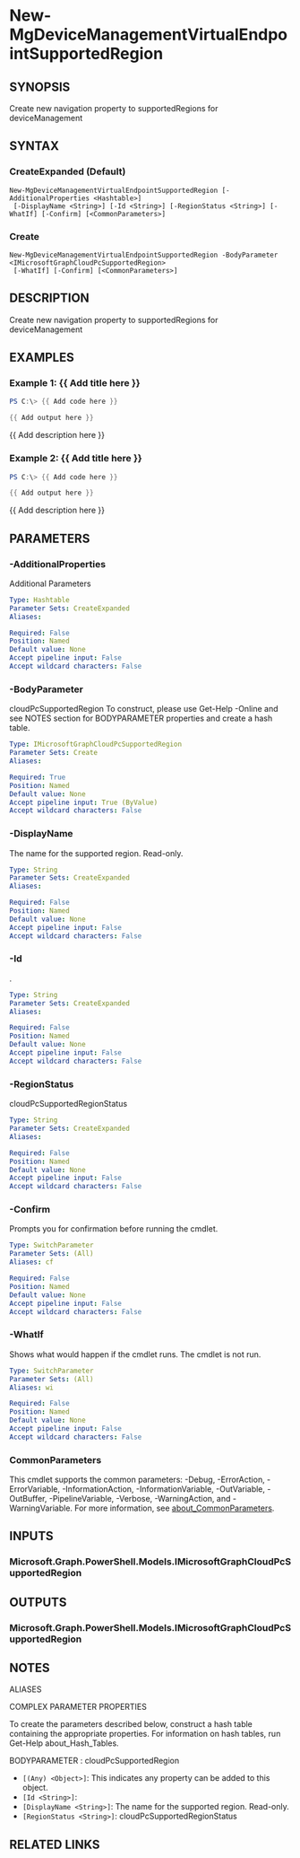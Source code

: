 ﻿---
external help file: Microsoft.Graph.DeviceManagement.Administration-help.xml
Module Name: Microsoft.Graph.DeviceManagement.Administration
online version: https://docs.microsoft.com/en-us/powershell/module/microsoft.graph.devicemanagement.administration/new-mgdevicemanagementvirtualendpointsupportedregion
schema: 2.0.0
---

# New-MgDeviceManagementVirtualEndpointSupportedRegion

## SYNOPSIS
Create new navigation property to supportedRegions for deviceManagement

## SYNTAX

### CreateExpanded (Default)
```
New-MgDeviceManagementVirtualEndpointSupportedRegion [-AdditionalProperties <Hashtable>]
 [-DisplayName <String>] [-Id <String>] [-RegionStatus <String>] [-WhatIf] [-Confirm] [<CommonParameters>]
```

### Create
```
New-MgDeviceManagementVirtualEndpointSupportedRegion -BodyParameter <IMicrosoftGraphCloudPcSupportedRegion>
 [-WhatIf] [-Confirm] [<CommonParameters>]
```

## DESCRIPTION
Create new navigation property to supportedRegions for deviceManagement

## EXAMPLES

### Example 1: {{ Add title here }}
```powershell
PS C:\> {{ Add code here }}

{{ Add output here }}
```

{{ Add description here }}

### Example 2: {{ Add title here }}
```powershell
PS C:\> {{ Add code here }}

{{ Add output here }}
```

{{ Add description here }}

## PARAMETERS

### -AdditionalProperties
Additional Parameters

```yaml
Type: Hashtable
Parameter Sets: CreateExpanded
Aliases:

Required: False
Position: Named
Default value: None
Accept pipeline input: False
Accept wildcard characters: False
```

### -BodyParameter
cloudPcSupportedRegion
To construct, please use Get-Help -Online and see NOTES section for BODYPARAMETER properties and create a hash table.

```yaml
Type: IMicrosoftGraphCloudPcSupportedRegion
Parameter Sets: Create
Aliases:

Required: True
Position: Named
Default value: None
Accept pipeline input: True (ByValue)
Accept wildcard characters: False
```

### -DisplayName
The name for the supported region.
Read-only.

```yaml
Type: String
Parameter Sets: CreateExpanded
Aliases:

Required: False
Position: Named
Default value: None
Accept pipeline input: False
Accept wildcard characters: False
```

### -Id
.

```yaml
Type: String
Parameter Sets: CreateExpanded
Aliases:

Required: False
Position: Named
Default value: None
Accept pipeline input: False
Accept wildcard characters: False
```

### -RegionStatus
cloudPcSupportedRegionStatus

```yaml
Type: String
Parameter Sets: CreateExpanded
Aliases:

Required: False
Position: Named
Default value: None
Accept pipeline input: False
Accept wildcard characters: False
```

### -Confirm
Prompts you for confirmation before running the cmdlet.

```yaml
Type: SwitchParameter
Parameter Sets: (All)
Aliases: cf

Required: False
Position: Named
Default value: None
Accept pipeline input: False
Accept wildcard characters: False
```

### -WhatIf
Shows what would happen if the cmdlet runs.
The cmdlet is not run.

```yaml
Type: SwitchParameter
Parameter Sets: (All)
Aliases: wi

Required: False
Position: Named
Default value: None
Accept pipeline input: False
Accept wildcard characters: False
```

### CommonParameters
This cmdlet supports the common parameters: -Debug, -ErrorAction, -ErrorVariable, -InformationAction, -InformationVariable, -OutVariable, -OutBuffer, -PipelineVariable, -Verbose, -WarningAction, and -WarningVariable. For more information, see [about_CommonParameters](http://go.microsoft.com/fwlink/?LinkID=113216).

## INPUTS

### Microsoft.Graph.PowerShell.Models.IMicrosoftGraphCloudPcSupportedRegion
## OUTPUTS

### Microsoft.Graph.PowerShell.Models.IMicrosoftGraphCloudPcSupportedRegion
## NOTES

ALIASES

COMPLEX PARAMETER PROPERTIES

To create the parameters described below, construct a hash table containing the appropriate properties. For information on hash tables, run Get-Help about_Hash_Tables.


BODYPARAMETER <IMicrosoftGraphCloudPcSupportedRegion>: cloudPcSupportedRegion
  - `[(Any) <Object>]`: This indicates any property can be added to this object.
  - `[Id <String>]`: 
  - `[DisplayName <String>]`: The name for the supported region. Read-only.
  - `[RegionStatus <String>]`: cloudPcSupportedRegionStatus

## RELATED LINKS
